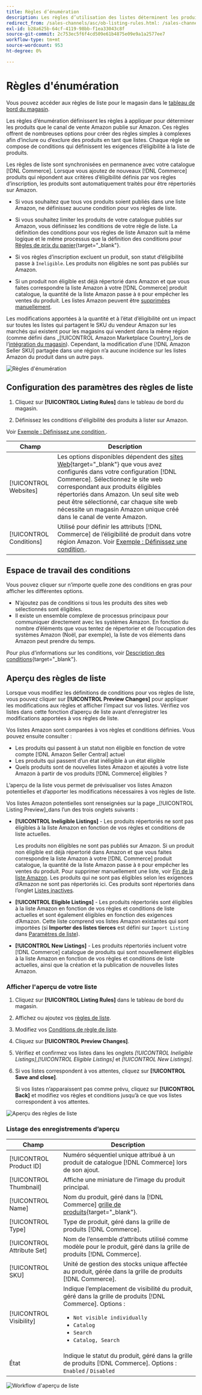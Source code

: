 ```yaml
---
title: Règles d’énumération
description: Les règles d’utilisation des listes déterminent les produits du catalogue de commerce publiés en tant que listes Amazon Marketplace.
redirect_from: /sales-channels/asc/ob-listing-rules.html: /sales-channels/asc/ob-listing-preview.html: /sales-channels/asc/listing-rule-preview.html: 
exl-id: b28a625b-64cf-4119-98bb-f1ea33043c8f
source-git-commit: 2c753ec5f6f4cd509e61b4875e09e9a1a2577ee7
workflow-type: tm+mt
source-wordcount: 953
ht-degree: 0%

---
```


# Règles d&#39;énumération

Vous pouvez accéder aux règles de liste pour le magasin dans le [tableau de bord du magasin](./amazon-store-dashboard.md).

Les règles d’énumération définissent les règles à appliquer pour déterminer les produits que le canal de vente Amazon publie sur Amazon. Ces règles offrent de nombreuses options pour créer des règles simples à complexes afin d’inclure ou d’exclure des produits en tant que listes. Chaque règle se compose de conditions qui définissent les exigences d’éligibilité à la liste de produits.

Les règles de liste sont synchronisées en permanence avec votre catalogue [!DNL Commerce]. Lorsque vous ajoutez de nouveaux [!DNL Commerce] produits qui répondent aux critères d’éligibilité définis par vos règles d’inscription, les produits sont automatiquement traités pour être répertoriés sur Amazon.

- Si vous souhaitez que tous vos produits soient publiés dans une liste Amazon, ne définissez aucune condition pour vos règles de liste.

- Si vous souhaitez limiter les produits de votre catalogue publiés sur Amazon, vous définissez les conditions de votre règle de liste. La définition des conditions pour vos règles de liste Amazon suit la même logique et le même processus que la définition des conditions pour [Règles de prix du panier](https://docs.magento.com/user-guide/marketing/price-rules-cart.html){target=&quot;_blank&quot;}.

- Si vos règles d’inscription excluent un produit, son statut d’éligibilité passe à `Ineligible`. Les produits non éligibles ne sont pas publiés sur Amazon.

- Si un produit non éligible est déjà répertorié dans Amazon et que vous faites correspondre la liste Amazon à votre [!DNL Commerce] produit catalogue, la quantité de la liste Amazon passe à `0` pour empêcher les ventes du produit. Les listes Amazon peuvent être [supprimées manuellement](./end-listings-manually.md).

Les modifications apportées à la quantité et à l’état d’éligibilité ont un impact sur toutes les listes qui partagent le SKU du vendeur Amazon sur les marchés qui existent pour les magasins qui vendent dans la même région (comme défini dans _[!UICONTROL Amazon Marketplace Country]_lors de l’[intégration du magasin](./store-integration.md)). Cependant, la modification d’une [!DNL Amazon Seller SKU] partagée dans une région n’a aucune incidence sur les listes Amazon du produit dans un autre pays.

![Règles d&#39;énumération](assets/ob-listing-rules.png)

## Configuration des paramètres des règles de liste

1. Cliquez sur **[!UICONTROL Listing Rules]** dans le tableau de bord du magasin.

1. Définissez les conditions d&#39;éligibilité des produits à lister sur Amazon.

Voir [Exemple : Définissez une condition ](./ob-define-condition-example.md).

| Champ | Description |
|---|---|
| [!UICONTROL Websites] | Les options disponibles dépendent des [sites Web](https://docs.magento.com/user-guide/stores/websites-stores-views.html){target=&quot;_blank&quot;} que vous avez configurés dans votre configuration [!DNL Commerce]. Sélectionnez le site web correspondant aux produits éligibles répertoriés dans Amazon. Un seul site web peut être sélectionné, car chaque site web nécessite un magasin Amazon unique créé dans le canal de vente Amazon. |
| [!UICONTROL Conditions] | Utilisé pour définir les attributs [!DNL Commerce] de l’éligibilité de produit dans votre région Amazon. Voir [Exemple : Définissez une condition ](./ob-define-condition-example.md). |

## Espace de travail des conditions

Vous pouvez cliquer sur n’importe quelle zone des conditions en gras pour afficher les différentes options.

- N’ajoutez pas de conditions si tous les produits des sites web sélectionnés sont éligibles.
- Il existe un ensemble complexe de processus principaux pour communiquer directement avec les systèmes Amazon. En fonction du nombre d’éléments que vous tentez de répertorier et de l’occupation des systèmes Amazon (Noël, par exemple), la liste de vos éléments dans Amazon peut prendre du temps.

Pour plus d’informations sur les conditions, voir [Description des conditions](https://docs.magento.com/user-guide/marketing/price-rules-cart.html){target=&quot;_blank&quot;}.

## Aperçu des règles de liste

Lorsque vous modifiez les définitions de conditions pour vos règles de liste, vous pouvez cliquer sur **[!UICONTROL Preview Changes]** pour appliquer les modifications aux règles et afficher l’impact sur vos listes. Vérifiez vos listes dans cette fonction d’aperçu de liste avant d’enregistrer les modifications apportées à vos règles de liste.

Vos listes Amazon sont comparées à vos règles et conditions définies. Vous pouvez ensuite consulter :

- Les produits qui passent à un statut non éligible en fonction de votre compte [!DNL Amazon Seller Central] actuel
- Les produits qui passent d’un état inéligible à un état éligible
- Quels produits sont de nouvelles listes Amazon et ajoutés à votre liste Amazon à partir de vos produits [!DNL Commerce] éligibles ?

L’aperçu de la liste vous permet de prévisualiser vos listes Amazon potentielles et d’apporter les modifications nécessaires à vos règles de liste.

Vos listes Amazon potentielles sont renseignées sur la page _[!UICONTROL Listing Preview]_dans l’un des trois onglets suivants :

- **[!UICONTROL Ineligible Listings]** - Les produits répertoriés ne sont pas éligibles à la liste Amazon en fonction de vos règles et conditions de liste actuelles.

   Les produits non éligibles ne sont pas publiés sur Amazon. Si un produit non éligible est déjà répertorié dans Amazon et que vous faites correspondre la liste Amazon à votre [!DNL Commerce] produit catalogue, la quantité de la liste Amazon passe à `0` pour empêcher les ventes du produit. Pour supprimer manuellement une liste, voir [Fin de la liste Amazon](./end-listings-manually.md). Les produits qui ne sont pas éligibles selon les exigences d’Amazon ne sont pas répertoriés ici. Ces produits sont répertoriés dans l’onglet [Listes inactives](./inactive-listings.md).

- **[!UICONTROL Eligible Listings]** - Les produits répertoriés sont éligibles à la liste Amazon en fonction de vos règles et conditions de liste actuelles et sont également éligibles en fonction des exigences d’Amazon. Cette liste comprend vos listes Amazon existantes qui sont importées (si **Importer des listes tierces** est défini sur `Import Listing` dans [Paramètres de liste](./third-party-listing-settings.md)).

- **[!UICONTROL New Listings]** - Les produits répertoriés incluent votre  [!DNL Commerce] catalogue de produits qui sont nouvellement éligibles à la liste Amazon en fonction de vos règles et conditions de liste actuelles, ainsi que la création et la publication de nouvelles listes Amazon.

### Afficher l&#39;aperçu de votre liste

1. Cliquez sur **[!UICONTROL Listing Rules]** dans le tableau de bord du magasin.

1. Affichez ou ajoutez vos [règles de liste](./listing-rules.md).

1. Modifiez vos [Conditions de règle de liste](./ob-define-condition-example.md).

1. Cliquez sur **[!UICONTROL Preview Changes]**.

1. Vérifiez et confirmez vos listes dans les onglets _[!UICONTROL Ineligible Listings]_,_[!UICONTROL Eligible Listings]_ et _[!UICONTROL New Listings]_.

1. Si vos listes correspondent à vos attentes, cliquez sur **[!UICONTROL Save and close]**.

   Si vos listes n’apparaissent pas comme prévu, cliquez sur **[!UICONTROL Back]** et modifiez vos règles et conditions jusqu’à ce que vos listes correspondent à vos attentes.

![Aperçu des règles de liste](assets/amazon-listing-rule-preview.png)

### Listage des enregistrements d’aperçu

| Champ | Description |
|--- |--- |
| [!UICONTROL Product ID] | Numéro séquentiel unique attribué à un produit de catalogue [!DNL Commerce] lors de son ajout. |
| [!UICONTROL Thumbnail] | Affiche une miniature de l’image du produit principal. |
| [!UICONTROL Name] | Nom du produit, géré dans la [!DNL Commerce] [grille de produits](https://docs.magento.com/user-guide/catalog/products.html){target=&quot;_blank&quot;}. |
| [!UICONTROL Type] | Type de produit, géré dans la grille de produits [!DNL Commerce]. |
| [!UICONTROL Attribute Set] | Nom de l’ensemble d’attributs utilisé comme modèle pour le produit, géré dans la grille de produits [!DNL Commerce]. |
| [!UICONTROL SKU] | Unité de gestion des stocks unique affectée au produit, gérée dans la grille de produits [!DNL Commerce]. |
| [!UICONTROL Visibility] | Indique l’emplacement de visibilité du produit, géré dans la grille de produits [!DNL Commerce]. Options :<ul><li>`Not visible individually`</li><li>`Catalog`</li><li>`Search`</li><li>`Catalog, Search`</li></ul> |
| État | Indique le statut du produit, géré dans la grille de produits [!DNL Commerce]. Options : `Enabled` / `Disabled` |

![Workflow d&#39;aperçu de liste](assets/listing-preview-flowchart.png)

